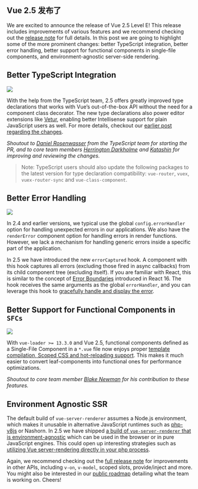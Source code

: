 ## Vue 2.5 发布了

We are excited to announce the release of Vue 2.5 Level E! This release includes improvements of various features and we recommend checking out the [release note](https://github.com/vuejs/vue/releases/tag/v2.5.0) for full details. In this post we are going to highlight some of the more prominent changes: better TypeScript integration, better error handling, better support for functional components in single-file components, and environment-agnostic server-side rendering.

## Better TypeScript Integration

![](https://cdn-images-1.medium.com/max/3200/1*vB-z-t961mJnd4a6re02Iw.png)

With the help from the TypeScript team, 2.5 offers greatly improved type declarations that works with Vue’s out-of-the-box API without the need for a component class decorator. The new type declarations also power editor extensions like [Vetur](https://marketplace.visualstudio.com/items?itemName=octref.vetur), enabling better Intellisense support for plain JavaScript users as well. For more details, checkout our [earlier post regarding the changes](https://medium.com/the-vue-point/upcoming-typescript-changes-in-vue-2-5-e9bd7e2ecf08).

*Shoutout to [Daniel Rosenwasser](https://github.com/danielrosenwasser) from the TypeScript team for starting the PR, and to core team members [Herrington Darkholme](https://github.com/HerringtonDarkholme) and [Katashin](https://github.com/ktsn) for improving and reviewing the changes.*
>  Note: TypeScript users should also update the following packages to the latest version for type declaration compatibility: `vue-router`, `vuex`, `vuex-router-sync` and `vue-class-component`.

## Better Error Handling

![](https://cdn-images-1.medium.com/max/2000/1*ZHamhzmnoQcQTxCJE3cmvA.jpeg)

In 2.4 and earlier versions, we typical use the global `config.errorHandler `option for handling unexpected errors in our applications. We also have the `renderError` component option for handling errors in render functions. However, we lack a mechanism for handling generic errors inside a specific part of the application.

In 2.5 we have introduced the new `errorCaptured` hook. A component with this hook captures all errors (excluding those fired in async callbacks) from its child component tree (excluding itself). If you are familiar with React, this is similar to the concept of [Error Boundaries](https://reactjs.org/blog/2017/07/26/error-handling-in-react-16.html#introducing-error-boundaries) introduced in React 16. The hook receives the same arguments as the global `errorHandler`, and you can leverage this hook to [gracefully handle and display the error](https://gist.github.com/yyx990803/9bdff05e5468a60ced06c29c39114c6b#error-handling-with-errorcaptured-hook).

## Better Support for Functional Components in `SFCs`

![](https://cdn-images-1.medium.com/max/2828/1*jg9qGPkPadGBEa-KUPrMpA.png)

With `vue-loader >= 13.3.0` and Vue 2.5, functional components defined as a Single-File Component in a `*.vue` file now enjoys proper [template compilation, Scoped CSS and hot-reloading support](https://vue-loader.vuejs.org/en/features/functional.html). This makes it much easier to convert leaf-components into functional ones for performance optimizations.

*Shoutout to core team member [Blake Newman](https://github.com/blake-newman) for his contribution to these features.*

## Environment Agnostic SSR

The default build of `vue-server-renderer` assumes a Node.js environment, which makes it unusable in alternative JavaScript runtimes such as [php-v8js](https://github.com/phpv8/v8js) or Nashorn. In 2.5 we have shipped [a build of `vue-server-renderer` that is environment-agnostic](https://github.com/vuejs/vue/blob/dev/packages/vue-server-renderer/basic.js) which can be used in the browser or in pure JavaScript engines. This could open up interesting strategies such as [utilizing Vue server-rendering directly in your php process](https://gist.github.com/yyx990803/9bdff05e5468a60ced06c29c39114c6b#environment-agnostic-ssr).

Again, we recommend checking out the [full release note](https://github.com/vuejs/vue/releases/tag/v2.5.0) for improvements in other APIs, including `v-on`, `v-model`, scoped slots, provide/inject and more. You might also be interested in our [public roadmap](https://github.com/vuejs/roadmap) detailing what the team is working on. Cheers!
